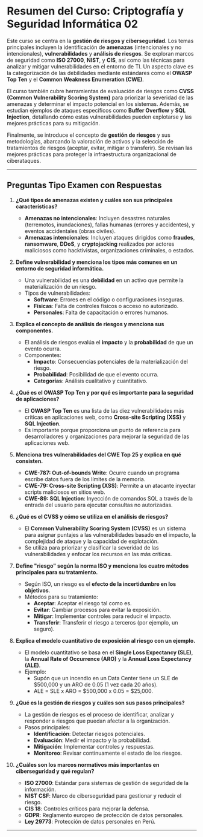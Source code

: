 # Resumen del Curso: Criptografía y Seguridad Informática 02

Este curso se centra en la **gestión de riesgos y ciberseguridad**. Los temas principales incluyen la identificación de **amenazas** (intencionales y no intencionales), **vulnerabilidades** y **análisis de riesgos**. Se exploran marcos de seguridad como **ISO 27000**, **NIST**, y **CIS**, así como las técnicas para analizar y mitigar vulnerabilidades en el entorno de TI. Un aspecto clave es la categorización de las debilidades mediante estándares como el **OWASP Top Ten** y el **Common Weakness Enumeration (CWE)**.

El curso también cubre herramientas de evaluación de riesgos como **CVSS (Common Vulnerability Scoring System)** para priorizar la severidad de las amenazas y determinar el impacto potencial en los sistemas. Además, se estudian ejemplos de ataques específicos como **Buffer Overflow** y **SQL Injection**, detallando cómo estas vulnerabilidades pueden explotarse y las mejores prácticas para su mitigación.

Finalmente, se introduce el concepto de **gestión de riesgos** y sus metodologías, abarcando la valoración de activos y la selección de tratamientos de riesgos (aceptar, evitar, mitigar o transferir). Se revisan las mejores prácticas para proteger la infraestructura organizacional de ciberataques.

---

## Preguntas Tipo Examen con Respuestas

1. **¿Qué tipos de amenazas existen y cuáles son sus principales características?**
   - **Amenazas no intencionales**: Incluyen desastres naturales (terremotos, inundaciones), fallas humanas (errores y accidentes), y eventos accidentales (obras civiles).
   - **Amenazas intencionales**: Incluyen ataques dirigidos como **fraudes**, **ransomware**, **DDoS**, y **cryptojacking** realizados por actores maliciosos como hacktivistas, organizaciones criminales, o estados.

2. **Define vulnerabilidad y menciona los tipos más comunes en un entorno de seguridad informática.**
   - Una vulnerabilidad es una **debilidad** en un activo que permite la materialización de un riesgo.
   - Tipos de vulnerabilidades:
     - **Software**: Errores en el código o configuraciones inseguras.
     - **Físicas**: Falta de controles físicos o acceso no autorizado.
     - **Personales**: Falta de capacitación o errores humanos.

3. **Explica el concepto de análisis de riesgos y menciona sus componentes.**
   - El análisis de riesgos evalúa el **impacto** y la **probabilidad** de que un evento ocurra.
   - Componentes:
     - **Impacto**: Consecuencias potenciales de la materialización del riesgo.
     - **Probabilidad**: Posibilidad de que el evento ocurra.
     - **Categorías**: Análisis cualitativo y cuantitativo.

4. **¿Qué es el OWASP Top Ten y por qué es importante para la seguridad de aplicaciones?**
   - El **OWASP Top Ten** es una lista de las diez vulnerabilidades más críticas en aplicaciones web, como **Cross-site Scripting (XSS)** y **SQL Injection**.
   - Es importante porque proporciona un punto de referencia para desarrolladores y organizaciones para mejorar la seguridad de las aplicaciones web.

5. **Menciona tres vulnerabilidades del CWE Top 25 y explica en qué consisten.**
   - **CWE-787: Out-of-bounds Write**: Ocurre cuando un programa escribe datos fuera de los límites de la memoria.
   - **CWE-79: Cross-site Scripting (XSS)**: Permite a un atacante inyectar scripts maliciosos en sitios web.
   - **CWE-89: SQL Injection**: Inyección de comandos SQL a través de la entrada del usuario para ejecutar consultas no autorizadas.

6. **¿Qué es el CVSS y cómo se utiliza en el análisis de riesgos?**
   - El **Common Vulnerability Scoring System (CVSS)** es un sistema para asignar puntajes a las vulnerabilidades basado en el impacto, la complejidad de ataque y la capacidad de explotación.
   - Se utiliza para priorizar y clasificar la severidad de las vulnerabilidades y enfocar los recursos en las más críticas.

7. **Define "riesgo" según la norma ISO y menciona los cuatro métodos principales para su tratamiento.**
   - Según ISO, un riesgo es el **efecto de la incertidumbre en los objetivos**.
   - Métodos para su tratamiento:
     - **Aceptar**: Aceptar el riesgo tal como es.
     - **Evitar**: Cambiar procesos para evitar la exposición.
     - **Mitigar**: Implementar controles para reducir el impacto.
     - **Transferir**: Transferir el riesgo a terceros (por ejemplo, un seguro).

8. **Explica el modelo cuantitativo de exposición al riesgo con un ejemplo.**
   - El modelo cuantitativo se basa en el **Single Loss Expectancy (SLE)**, la **Annual Rate of Occurrence (ARO)** y la **Annual Loss Expectancy (ALE)**.
   - Ejemplo:
     - Supón que un incendio en un Data Center tiene un SLE de $500,000 y un ARO de 0.05 (1 vez cada 20 años).
     - ALE = SLE x ARO = $500,000 x 0.05 = $25,000.

9. **¿Qué es la gestión de riesgos y cuáles son sus pasos principales?**
   - La gestión de riesgos es el proceso de identificar, analizar y responder a riesgos que puedan afectar a la organización.
   - Pasos principales:
     - **Identificación**: Detectar riesgos potenciales.
     - **Evaluación**: Medir el impacto y la probabilidad.
     - **Mitigación**: Implementar controles y respuestas.
     - **Monitoreo**: Revisar continuamente el estado de los riesgos.

10. **¿Cuáles son los marcos normativos más importantes en ciberseguridad y qué regulan?**
    - **ISO 27000**: Estándar para sistemas de gestión de seguridad de la información.
    - **NIST CSF**: Marco de ciberseguridad para gestionar y reducir el riesgo.
    - **CIS 18**: Controles críticos para mejorar la defensa.
    - **GDPR**: Reglamento europeo de protección de datos personales.
    - **Ley 29773**: Protección de datos personales en Perú.

---

